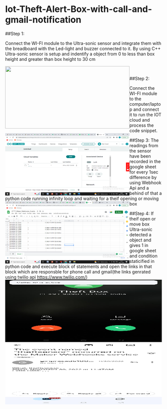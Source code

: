 # Iot-Theft-Alert-Box-with-call-and-gmail-notification

##Step 1:

Connect the WI-FI module to the Ultra-sonic sensor and integrate them with the breadboard with the Led-light and buzzer connected to it.
By using C++ Ultra-sonic sensor is setup and indentify a object from 0 to less than box height and greater than box height to 30 cm

<a href="url"><img src="https://github.com/giriprasad51/Iot-Theft-Alert-Box-with-call-and-gmail-notification/blob/main/imgs/Picture1.png" align="left" height="200" width="400" ></a><br />



##Step 2:

Connect the WI-FI module to the computer/laptop and connect it to run the IOT cloud and process the code snippet.
<a href="url"><img src="https://github.com/giriprasad51/Iot-Theft-Alert-Box-with-call-and-gmail-notification/blob/main/imgs/Screenshot%20(261).png" align="left" height="200" width="400" ></a><br />



##Step 3: 
The readings from the sensor have been recorded in the google sheet for every 1sec difference by using Webhook Api and a behind of that a python code running infinity loop and waiting for a theif opening or moving box
<a href="url"><img src="https://github.com/giriprasad51/Iot-Theft-Alert-Box-with-call-and-gmail-notification/blob/main/imgs/Screenshot%20(265).png" align="left" height="200" width="400" ></a><br />




##Step 4: 
If theif open or move box Ultra-sonic detected a object and gives 1 in google sheet and condition staticified in python code and execute block of statements and open the links in that block which are responsble for phone call and gmail(the links genrated using twilio api https://www.twilio.com/) 
<a href="url"><img src="https://github.com/giriprasad51/Iot-Theft-Alert-Box-with-call-and-gmail-notification/blob/main/imgs/WhatsApp%20Image%202023-01-08%20at%2011.23.56.jpeg" align="left" height="200" width="600" ></a>
<a href="url"><img src="https://github.com/giriprasad51/Iot-Theft-Alert-Box-with-call-and-gmail-notification/blob/main/imgs/WhatsApp%20Image%202023-01-08%20at%2010.22.18.jpeg" align="left" height="200" width="600" ></a>




